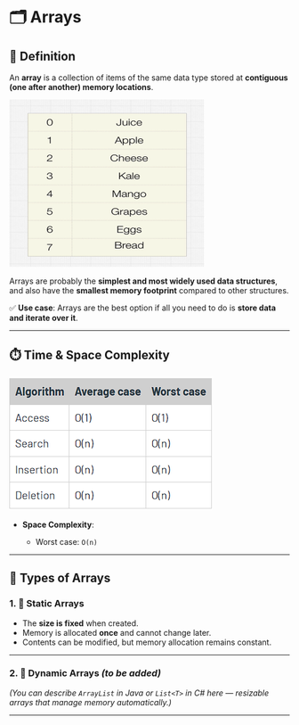 # 🗂️ Arrays

## 📖 Definition

An **array** is a collection of items of the same data type stored at **contiguous (one after another) memory locations**.

<img src="image-3.png" alt="Arrays" width="350" height="300">

Arrays are probably the **simplest and most widely used data structures**, and also have the **smallest memory footprint** compared to other structures.

✅ **Use case**: Arrays are the best option if all you need to do is **store data and iterate over it**.

---

## ⏱️ Time & Space Complexity

![Time Complexity](image-4.png)

* **Space Complexity**:

  * Worst case: `O(n)`

---

## 🧩 Types of Arrays

### 1. 📌 Static Arrays

* The **size is fixed** when created.
* Memory is allocated **once** and cannot change later.
* Contents can be modified, but memory allocation remains constant.

---

### 2. 📌 Dynamic Arrays *(to be added)*

*(You can describe `ArrayList` in Java or `List<T>` in C# here — resizable arrays that manage memory automatically.)*

---
